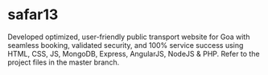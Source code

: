 # safar13
Developed optimized, user-friendly public transport website for Goa with seamless booking, validated security, and 100% service success using HTML, CSS, JS, MongoDB, Express, AngularJS, NodeJS & PHP. 
Refer to the project files in the master branch.
